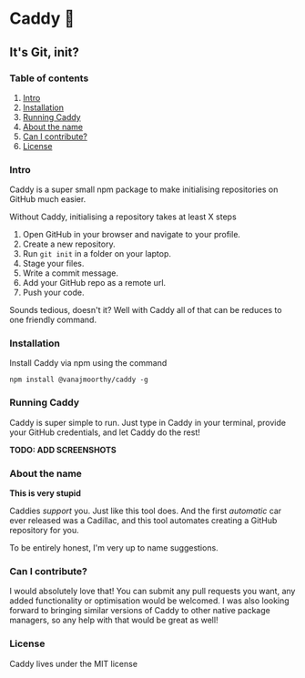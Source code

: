 # Caddy 🚗

## It's Git, init?

### Table of contents

1. [Intro](#intro)
2. [Installation](#installation)
3. [Running Caddy](#running-caddy)
4. [About the name](#about-the-name)
5. [Can I contribute?](#can-i-contribute)
6. [License](#license)

### Intro

Caddy is a super small npm package to make initialising repositories on GitHub much easier.

Without Caddy, initialising a repository takes at least X steps

1. Open GitHub in your browser and navigate to your profile.
2. Create a new repository.
3. Run `git init` in a folder on your laptop.
4. Stage your files.
5. Write a commit message.
6. Add your GitHub repo as a remote url.
7. Push your code.

Sounds tedious, doesn't it?
Well with Caddy all of that can be reduces to one friendly command.

### Installation

Install Caddy via npm using the command

`npm install @vanajmoorthy/caddy -g`

### Running Caddy

Caddy is super simple to run. Just type in Caddy in your terminal, provide your GitHub credentials, and let Caddy do the rest!

**TODO: ADD SCREENSHOTS**

### About the name

**This is very stupid**

Caddies _support_ you. Just like this tool does.
And the first _automatic_ car ever released was a Cadillac, and this tool automates creating a GitHub repository for you.

To be entirely honest, I'm very up to name suggestions.

### Can I contribute?

I would absolutely love that! You can submit any pull requests you want, any added functionality or optimisation would be welcomed. I was also looking forward to bringing similar versions of Caddy to other native package managers, so any help with that would be great as well!

### License

Caddy lives under the MIT license
